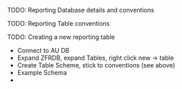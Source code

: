 TODO: Reporting Database details and conventions


TODO: Reporting Table conventions

TODO: Creating a new reporting table

- Connect to AU DB
- Expand ZFRDB, expand Tables, right click new -> table
- Create Table Scheme, stick to conventions (see above)
- Example Schema
- 